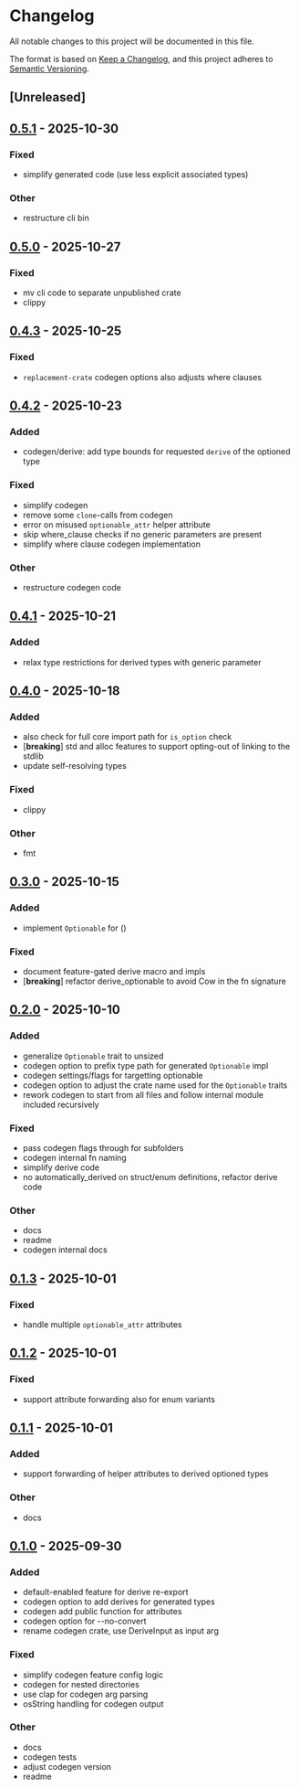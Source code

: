 # Changelog

All notable changes to this project will be documented in this file.

The format is based on [Keep a Changelog](https://keepachangelog.com/en/1.0.0/),
and this project adheres to [Semantic Versioning](https://semver.org/spec/v2.0.0.html).

## [Unreleased]

## [0.5.1](https://github.com/ngergs/optionable/compare/optionable_codegen-v0.5.0...optionable_codegen-v0.5.1) - 2025-10-30

### Fixed

- simplify generated code (use less explicit associated types)

### Other

- restructure cli bin

## [0.5.0](https://github.com/ngergs/optionable/compare/optionable_codegen-v0.4.3...optionable_codegen-v0.5.0) - 2025-10-27

### Fixed

- mv cli code to separate unpublished crate
- clippy

## [0.4.3](https://github.com/ngergs/optionable/compare/optionable_codegen-v0.4.2...optionable_codegen-v0.4.3) - 2025-10-25

### Fixed

- `replacement-crate` codegen options also adjusts where clauses

## [0.4.2](https://github.com/ngergs/optionable/compare/optionable_codegen-v0.4.1...optionable_codegen-v0.4.2) - 2025-10-23

### Added

- codegen/derive: add type bounds for requested `derive` of the optioned type

### Fixed

- simplify codegen
- remove some `clone`-calls from codegen
- error on misused `optionable_attr` helper attribute
- skip where_clause checks if no generic parameters are present
- simplify where clause codegen implementation

### Other

- restructure codegen code

## [0.4.1](https://github.com/ngergs/optionable/compare/optionable_codegen-v0.4.0...optionable_codegen-v0.4.1) - 2025-10-21

### Added

- relax type restrictions for derived types with generic parameter

## [0.4.0](https://github.com/ngergs/optionable/compare/optionable_codegen-v0.3.0...optionable_codegen-v0.4.0) - 2025-10-18

### Added

- also check for full core import path for `is_option` check
- [**breaking**] std and alloc features to support opting-out of linking to the stdlib
- update self-resolving types

### Fixed

- clippy

### Other

- fmt

## [0.3.0](https://github.com/ngergs/optionable/compare/optionable_codegen-v0.2.0...optionable_codegen-v0.3.0) - 2025-10-15

### Added

- implement `Optionable` for ()

### Fixed

- document feature-gated derive macro and impls
- [**breaking**] refactor derive_optionable to avoid Cow in the fn signature

## [0.2.0](https://github.com/ngergs/optionable/compare/optionable_codegen-v0.1.3...optionable_codegen-v0.2.0) - 2025-10-10

### Added

- generalize `Optionable` trait to unsized
- codegen option to prefix type path for generated `Optionable` impl
- codegen settings/flags for targetting optionable
- codegen option to adjust the crate name used for the `Optionable` traits
- rework codegen to start from all files and follow internal module included recursively

### Fixed

- pass codegen flags through for subfolders
- codegen internal fn naming
- simplify derive code
- no automatically_derived on struct/enum definitions, refactor derive code

### Other

- docs
- readme
- codegen internal docs

## [0.1.3](https://github.com/ngergs/optionable/compare/optionable_codegen-v0.1.2...optionable_codegen-v0.1.3) - 2025-10-01

### Fixed

- handle multiple `optionable_attr` attributes

## [0.1.2](https://github.com/ngergs/optionable/compare/optionable_codegen-v0.1.1...optionable_codegen-v0.1.2) - 2025-10-01

### Fixed

- support attribute forwarding also for enum variants

## [0.1.1](https://github.com/ngergs/optionable/compare/optionable_codegen-v0.1.0...optionable_codegen-v0.1.1) - 2025-10-01

### Added

- support forwarding of helper attributes to derived optioned types

### Other

- docs

## [0.1.0](https://github.com/ngergs/optionable/releases/tag/optionable_codegen-v0.1.0) - 2025-09-30

### Added

- default-enabled feature for derive re-export
- codegen option to add derives for generated types
- codegen add public function for attributes
- codegen option for --no-convert
- rename codegen crate, use DeriveInput as input arg

### Fixed

- simplify codegen feature config logic
- codegen for nested directories
- use clap for codegen arg parsing
- osString handling for codegen output

### Other

- docs
- codegen tests
- adjust codegen version
- readme

